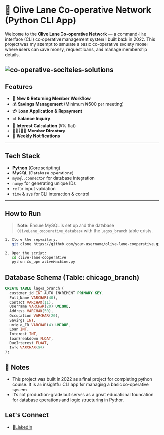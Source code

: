 # 🏦 Olive Lane Co-operative Network (Python CLI App)

Welcome to the **Olive Lane Co-operative Network** — a command-line interface (CLI) co-operative management system I built back in 2022. This project was my attempt to simulate a basic co-operative society model where users can save money, request loans, and manage membership details.


![co-operative-sociteies-solutions](https://github.com/user-attachments/assets/495c3e26-2948-4a36-aa6b-c877a3ce50fb)
---

## Features

- 👤 **New & Returning Member Workflow**
- 💰 **Savings Management** (Minimum ₦500 per meeting)
- 💳 **Loan Application & Repayment**
- 📊 **Balance Inquiry**
- 🧾 **Interest Calculation** (5% flat)
- 🧑🏾‍🤝‍🧑🏾 **Member Directory**
- 📢 **Weekly Notifications**

---

## Tech Stack

- **Python** (Core scripting)
- **MySQL** (Database operations)
- `mysql.connector` for database integration
- `numpy` for generating unique IDs
- `re` for input validation
- `time` & `sys` for CLI interaction & control

---

## How to Run

> **Note:** Ensure MySQL is set up and the database `OliveLane_cooperative_database` with the `lagos_branch` table exists.

```bash
1. Clone the repository:
   git clone https://github.com/your-username/olive-lane-cooperative.git

2. Open the script:
   cd olive-lane-cooperative
   python Co_operativeMachine.py
```

## Database Schema (Table: chicago_branch)
```sql
CREATE TABLE lagos_branch (
  customer_id INT AUTO_INCREMENT PRIMARY KEY,
  Full_Name VARCHAR(40),
  Contact VARCHAR(11),
  Username VARCHAR(20) UNIQUE,
  Address VARCHAR(50),
  Occupation VARCHAR(20),
  Savings INT,
  unique_ID VARCHAR(4) UNIQUE,
  Loan INT,
  Interest INT,
  loanBreakdown FLOAT,
  DueInterest FLOAT,
  Info VARCHAR(50)
);
```

## 📌 Notes
- This project was built in 2022 as a final project for completing python course. It is an insightful CLI app for managing a basic co-operative system.
- It’s not production-grade but serves as a great educational foundation for database operations and logic structuring in Python.

## Let's Connect
- 🌟[LinkedIn](linkedin.com/in/eniola-hannah)
